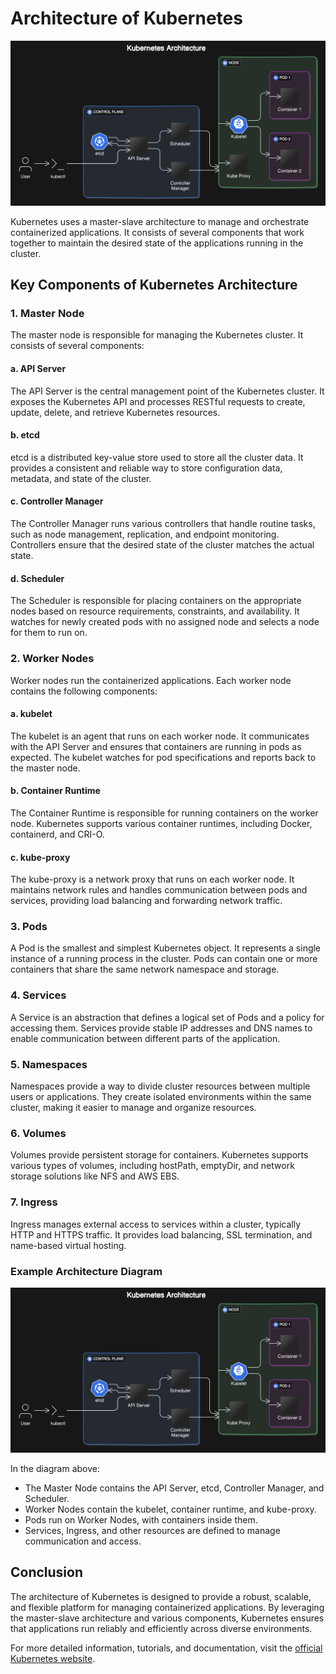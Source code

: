 # Architecture of Kubernetes

![Kubernetes Architecture](../assets/kubernetes/kubernetes-architecture.webp)

Kubernetes uses a master-slave architecture to manage and orchestrate containerized applications. It consists of several components that work together to maintain the desired state of the applications running in the cluster.

## Key Components of Kubernetes Architecture

### 1. **Master Node**
The master node is responsible for managing the Kubernetes cluster. It consists of several components:

#### a. **API Server**
The API Server is the central management point of the Kubernetes cluster. It exposes the Kubernetes API and processes RESTful requests to create, update, delete, and retrieve Kubernetes resources.

#### b. **etcd**
etcd is a distributed key-value store used to store all the cluster data. It provides a consistent and reliable way to store configuration data, metadata, and state of the cluster.

#### c. **Controller Manager**
The Controller Manager runs various controllers that handle routine tasks, such as node management, replication, and endpoint monitoring. Controllers ensure that the desired state of the cluster matches the actual state.

#### d. **Scheduler**
The Scheduler is responsible for placing containers on the appropriate nodes based on resource requirements, constraints, and availability. It watches for newly created pods with no assigned node and selects a node for them to run on.

### 2. **Worker Nodes**
Worker nodes run the containerized applications. Each worker node contains the following components:

#### a. **kubelet**
The kubelet is an agent that runs on each worker node. It communicates with the API Server and ensures that containers are running in pods as expected. The kubelet watches for pod specifications and reports back to the master node.

#### b. **Container Runtime**
The Container Runtime is responsible for running containers on the worker node. Kubernetes supports various container runtimes, including Docker, containerd, and CRI-O.

#### c. **kube-proxy**
The kube-proxy is a network proxy that runs on each worker node. It maintains network rules and handles communication between pods and services, providing load balancing and forwarding network traffic.

### 3. **Pods**
A Pod is the smallest and simplest Kubernetes object. It represents a single instance of a running process in the cluster. Pods can contain one or more containers that share the same network namespace and storage.

### 4. **Services**
A Service is an abstraction that defines a logical set of Pods and a policy for accessing them. Services provide stable IP addresses and DNS names to enable communication between different parts of the application.

### 5. **Namespaces**
Namespaces provide a way to divide cluster resources between multiple users or applications. They create isolated environments within the same cluster, making it easier to manage and organize resources.

### 6. **Volumes**
Volumes provide persistent storage for containers. Kubernetes supports various types of volumes, including hostPath, emptyDir, and network storage solutions like NFS and AWS EBS.

### 7. **Ingress**
Ingress manages external access to services within a cluster, typically HTTP and HTTPS traffic. It provides load balancing, SSL termination, and name-based virtual hosting.

### Example Architecture Diagram

![Kubernetes Architecture](../assets/kubernetes/kubernetes-architecture.webp)

In the diagram above:
- The Master Node contains the API Server, etcd, Controller Manager, and Scheduler.
- Worker Nodes contain the kubelet, container runtime, and kube-proxy.
- Pods run on Worker Nodes, with containers inside them.
- Services, Ingress, and other resources are defined to manage communication and access.

## Conclusion

The architecture of Kubernetes is designed to provide a robust, scalable, and flexible platform for managing containerized applications. By leveraging the master-slave architecture and various components, Kubernetes ensures that applications run reliably and efficiently across diverse environments.

For more detailed information, tutorials, and documentation, visit the [official Kubernetes website](https://kubernetes.io/).
